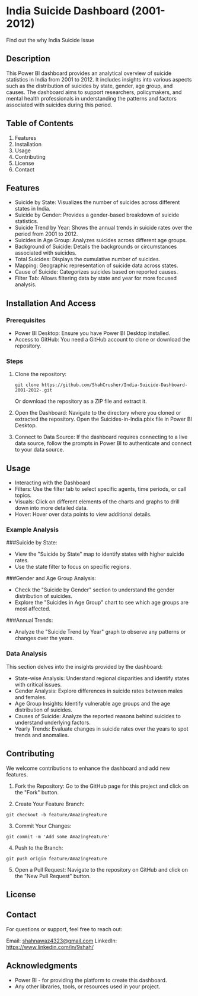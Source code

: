 # India Suicide Dashboard (2001-2012)
Find out the why India Suicide Issue

## Description
This Power BI dashboard provides an analytical overview of suicide statistics in India from 2001 to 2012. It includes insights into various aspects such as the distribution of suicides by state, gender, age group, and causes. The dashboard aims to support researchers, policymakers, and mental health professionals in understanding the patterns and factors associated with suicides during this period.

## Table of Contents
1. Features
2. Installation
3. Usage
4. Contributing
5. License
6. Contact

## Features
- Suicide by State: Visualizes the number of suicides across different states in India.
- Suicide by Gender: Provides a gender-based breakdown of suicide statistics.
- Suicide Trend by Year: Shows the annual trends in suicide rates over the period from 2001 to 2012.
- Suicides in Age Group: Analyzes suicides across different age groups.
- Background of Suicide: Details the backgrounds or circumstances associated with suicides.
- Total Suicides: Displays the cumulative number of suicides.
- Mapping: Geographic representation of suicide data across states.
- Cause of Suicide: Categorizes suicides based on reported causes.
- Filter Tab: Allows filtering data by state and year for more focused analysis.

## Installation And Access
### Prerequisites
- Power BI Desktop: Ensure you have Power BI Desktop installed.
- Access to GitHub: You need a GitHub account to clone or download the repository.

### Steps
1. Clone the repository:
   ```
   git clone https://github.com/ShahCrusher/India-Suicide-Dashboard-2001-2012-.git
   ```
   Or download the repository as a ZIP file and extract it.

2. Open the Dashboard:
   Navigate to the directory where you cloned or extracted the repository.
   Open the Suicides-in-India.pbix file in Power BI Desktop.

3. Connect to Data Source:
   If the dashboard requires connecting to a live data source, follow the prompts in Power BI to authenticate and connect to your data source.

## Usage
- Interacting with the Dashboard
- Filters: Use the filter tab to select specific agents, time periods, or call topics.
- Visuals: Click on different elements of the charts and graphs to drill down into more detailed data.
- Hover: Hover over data points to view additional details.

### Example Analysis
###Suicide by State:
- View the "Suicide by State" map to identify states with higher suicide rates.
- Use the state filter to focus on specific regions.

###Gender and Age Group Analysis:
- Check the "Suicide by Gender" section to understand the gender distribution of suicides.
- Explore the "Suicides in Age Group" chart to see which age groups are most affected.

###Annual Trends:
- Analyze the "Suicide Trend by Year" graph to observe any patterns or changes over the years.

### Data Analysis
This section delves into the insights provided by the dashboard:
- State-wise Analysis: Understand regional disparities and identify states with critical issues.
- Gender Analysis: Explore differences in suicide rates between males and females.
- Age Group Insights: Identify vulnerable age groups and the age distribution of suicides.
- Causes of Suicide: Analyze the reported reasons behind suicides to understand underlying factors.
- Yearly Trends: Evaluate changes in suicide rates over the years to spot trends and anomalies.

## Contributing
We welcome contributions to enhance the dashboard and add new features.

1. Fork the Repository:
Go to the GitHub page for this project and click on the "Fork" button.

2. Create Your Feature Branch:
```
git checkout -b feature/AmazingFeature
```

3. Commit Your Changes:
```
git commit -m 'Add some AmazingFeature'
```

4. Push to the Branch:
```
git push origin feature/AmazingFeature
```

5. Open a Pull Request:
Navigate to the repository on GitHub and click on the "New Pull Request" button.


## License


## Contact
For questions or support, feel free to reach out:

Email: shahnawaz4323@gmail.com
LinkedIn: https://www.linkedin.com/in/9shah/

## Acknowledgments
- Power BI - for providing the platform to create this dashboard.
- Any other libraries, tools, or resources used in your project.
